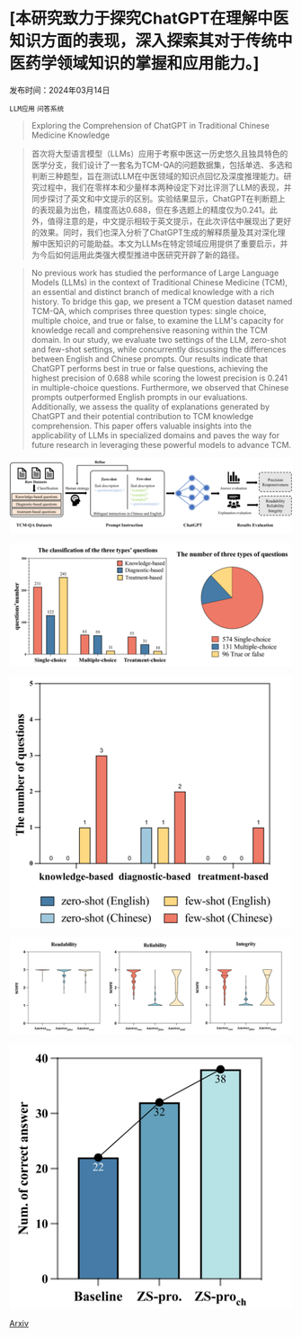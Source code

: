 # [本研究致力于探究ChatGPT在理解中医知识方面的表现，深入探索其对于传统中医药学领域知识的掌握和应用能力。]

发布时间：2024年03月14日

`LLM应用` `问答系统`

> Exploring the Comprehension of ChatGPT in Traditional Chinese Medicine Knowledge

> 首次将大型语言模型（LLMs）应用于考察中医这一历史悠久且独具特色的医学分支，我们设计了一套名为TCM-QA的问题数据集，包括单选、多选和判断三种题型，旨在测试LLM在中医领域的知识点回忆及深度推理能力。研究过程中，我们在零样本和少量样本两种设定下对比评测了LLM的表现，并同步探讨了英文和中文提示的区别。实验结果显示，ChatGPT在判断题上的表现最为出色，精度高达0.688，但在多选题上的精度仅为0.241。此外，值得注意的是，中文提示相较于英文提示，在此次评估中展现出了更好的效果。同时，我们也深入分析了ChatGPT生成的解释质量及其对深化理解中医知识的可能助益。本文为LLMs在特定领域应用提供了重要启示，并为今后如何运用此类强大模型推进中医研究开辟了新的路径。

> No previous work has studied the performance of Large Language Models (LLMs) in the context of Traditional Chinese Medicine (TCM), an essential and distinct branch of medical knowledge with a rich history. To bridge this gap, we present a TCM question dataset named TCM-QA, which comprises three question types: single choice, multiple choice, and true or false, to examine the LLM's capacity for knowledge recall and comprehensive reasoning within the TCM domain. In our study, we evaluate two settings of the LLM, zero-shot and few-shot settings, while concurrently discussing the differences between English and Chinese prompts. Our results indicate that ChatGPT performs best in true or false questions, achieving the highest precision of 0.688 while scoring the lowest precision is 0.241 in multiple-choice questions. Furthermore, we observed that Chinese prompts outperformed English prompts in our evaluations. Additionally, we assess the quality of explanations generated by ChatGPT and their potential contribution to TCM knowledge comprehension. This paper offers valuable insights into the applicability of LLMs in specialized domains and paves the way for future research in leveraging these powerful models to advance TCM.

![本研究致力于探究ChatGPT在理解中医知识方面的表现，深入探索其对于传统中医药学领域知识的掌握和应用能力。](../../../paper_images/2403.09164/x1.png)

![本研究致力于探究ChatGPT在理解中医知识方面的表现，深入探索其对于传统中医药学领域知识的掌握和应用能力。](../../../paper_images/2403.09164/x2.png)

![本研究致力于探究ChatGPT在理解中医知识方面的表现，深入探索其对于传统中医药学领域知识的掌握和应用能力。](../../../paper_images/2403.09164/x3.png)

![本研究致力于探究ChatGPT在理解中医知识方面的表现，深入探索其对于传统中医药学领域知识的掌握和应用能力。](../../../paper_images/2403.09164/x4.png)

![本研究致力于探究ChatGPT在理解中医知识方面的表现，深入探索其对于传统中医药学领域知识的掌握和应用能力。](../../../paper_images/2403.09164/x5.png)

[Arxiv](https://arxiv.org/abs/2403.09164)